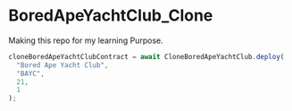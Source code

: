 # BoredApeYachtClub_Clone

Making this repo for my learning Purpose.

```javascript
cloneBoredApeYachtClubContract = await CloneBoredApeYachtClub.deploy(
  "Bored Ape Yacht Club",
  "BAYC",
  21,
  1
);
```

